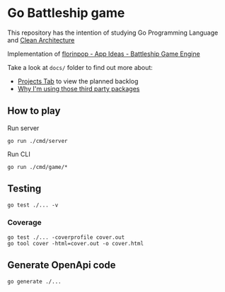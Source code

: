 # Go Battleship game

This repository has the intention of studying Go Programming Language and [Clean Architecture](https://blog.cleancoder.com/uncle-bob/2012/08/13/the-clean-architecture.html)

Implementation of [florinpop - App Ideas - Battleship Game Engine](https://github.com/florinpop17/app-ideas/blob/master/Projects/3-Advanced/Battleship-Game-Engine.md)

Take a look at `docs/` folder to find out more about:
- [Projects Tab](https://github.com/elton-okawa/go-battleship/projects/1) to view the planned backlog
- [Why I'm using those third party packages](./third-party-packages.md)

## How to play

Run server
```
go run ./cmd/server
```

Run CLI
```
go run ./cmd/game/*
```

## Testing

```
go test ./... -v
```

### Coverage
```
go test ./... -coverprofile cover.out
go tool cover -html=cover.out -o cover.html
```

## Generate OpenApi code
```
go generate ./...
```
